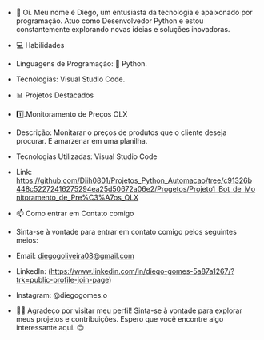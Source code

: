 - 👋 Oi. Meu nome é Diego, um entusiasta da tecnologia e apaixonado por programação. Atuo como Desenvolvedor Python e estou constantemente explorando novas ideias e soluções inovadoras.

- 💻 Habilidades
- Linguagens de Programação: 🐍 Python.
- Tecnologias: Visual Studio Code.

- 📊 Projetos Destacados
- 1️⃣.Monitoramento de Preços OLX
- Descrição: Monitarar o preços de produtos que o cliente deseja procurar. E amarzenar em uma planilha.
- Tecnologias Utilizadas: Visual Studio Code
- Link: https://github.com/Diih0801/Projetos_Python_Automacao/tree/c91326b448c52272416275294ea25d50672a06e2/Progetos/Projeto1_Bot_de_Monitoramento_de_Pre%C3%A7os_OLX

- 📫 Como entrar em Contato comigo
- Sinta-se à vontade para entrar em contato comigo pelos seguintes meios:
- Email: diegogoliveira08@gmail.com
- LinkedIn: (https://www.linkedin.com/in/diego-gomes-5a87a1267/?trk=public-profile-join-page)
- Instagram: @diegogomes.o

- 👍🏻 Agradeço por visitar meu perfil! Sinta-se à vontade para explorar meus projetos e contribuições. Espero que você encontre algo interessante aqui. 😊

<!---
Diih0801/Diih0801 is a ✨ special ✨ repository because its `README.md` (this file) appears on your GitHub profile.
You can click the Preview link to take a look at your changes.
--->
